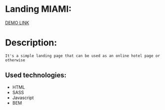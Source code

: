   # Landing MIAMI:
  
   [DEMO LINK](https://vitalii-heiko.github.io/landing_Miami/)
   
  # Description:
  
    It's a simple landing page that can be used as an online hotel page or otherwise
    
## Used technologies:
  * HTML
  * SASS
  * Javascript
  * BEM
